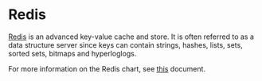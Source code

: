 # Redis

[Redis](http://redis.io/) is an advanced key-value cache and store. It is often referred to as a data structure server since keys can contain strings, hashes, lists, sets, sorted sets, bitmaps and hyperloglogs.

For more information on the Redis chart, see [this](https://github.com/helm/charts/tree/master/stable/redis) document.
